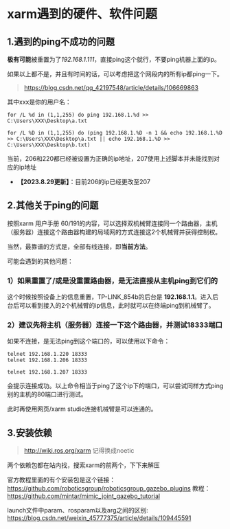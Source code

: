 # xarm遇到的硬件、软件问题
## 1.遇到的ping不成功的问题

**极有可能**被重置为了*192.168.1.111*，直接ping这个就行，不要ping机器上面的ip。

如果以上都不是，并且有时间的话，可以考虑把这个网段内的所有ip都ping一下。

> https://blog.csdn.net/qq_42197548/article/details/106669863

其中xxx是你的用户名：

    for /L %d in (1,1,255) do ping 192.168.1.%d >> C:\Users\XXX\Desktop\a.txt

    for /L %D in (1,1,255) do (ping 192.168.1.%D -n 1 && echo 192.168.1.%D >> C:\Users\XXX\Desktop\a.txt || echo 192.168.1.%D >> C:\Users\XXX\Desktop\b.txt)

当前，206和220都已经被设置为正确的ip地址，207使用上述脚本并未能找到对应的ip地址

- **【2023.8.29更新】**：目前206的ip已经更改至207

## 2.其他关于ping的问题
按照xarm 用户手册 60/191的内容，可以选择双机械臂连接同一个路由器，主机（服务器）连接这个路由器构建的局域网的方式连接这2个机械臂并获得控制权。

当然，最靠谱的方式是，全部有线连接，即**当前方法**。

可能会遇到的其他问题：

### 1）如果重置了/或是没重置路由器，是无法直接从主机ping到它们的
这个时候按照设备上的信息重置，TP-LINK_854b的后台是 **192.168.1.1**。进入后台后可以看到接入的2个机械臂的ip信息，此时就可以在终端ping到机械臂了。

### 2）建议先将主机（服务器）连接一下这个路由器，并测试18333端口
如果不连接，是无法ping到这个端口的，可以使用以下命令：

    telnet 192.168.1.220 18333
    telnet 192.168.1.206 18333

    telnet 192.168.1.207 18333

会提示连接成功。以上命令相当于ping了这个ip下的端口，可以尝试同样方式ping别的主机的80端口进行测试。

此时再使用网页/xarm studio连接机械臂是可以连通的。

## 3.安装依赖
> http://wiki.ros.org/xarm
记得换成noetic

两个依赖包都在站内找，搜索xarm的前两个，下下来解压

官方教程里面的有个安装包是这个链接：https://github.com/roboticsgroup/roboticsgroup_gazebo_plugins
教程：https://github.com/mintar/mimic_joint_gazebo_tutorial

launch文件中param、rosparam以及arg之间的区别: https://blog.csdn.net/weixin_45777375/article/details/109445591


